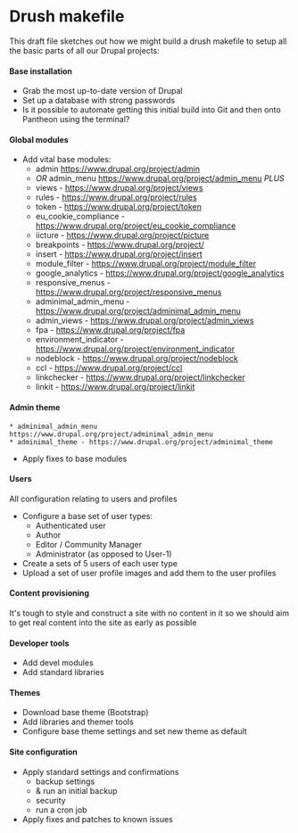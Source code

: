 Drush makefile
==============

This draft file sketches out how we might build a drush makefile to setup all the basic parts of all our Drupal projects:

#### Base installation

* Grab the most up-to-date version of Drupal
* Set up a database with strong passwords
* Is it possible to automate getting this initial build into Git and then onto Pantheon using the terminal?

#### Global modules
* Add vital base modules:
    * admin https://www.drupal.org/project/admin
    * *OR* admin_menu https://www.drupal.org/project/admin_menu *PLUS* 
    * views - https://www.drupal.org/project/views
    * rules - https://www.drupal.org/project/rules
    * token - https://www.drupal.org/project/token
    * eu_cookie_compliance - https://www.drupal.org/project/eu_cookie_compliance
    * iicture - https://www.drupal.org/project/picture
    * breakpoints - https://www.drupal.org/project/
    * insert - https://www.drupal.org/project/insert
    * module_filter - https://www.drupal.org/project/module_filter
    * google_analytics - https://www.drupal.org/project/google_analytics
    * responsive_menus - https://www.drupal.org/project/responsive_menus
    * adminimal_admin_menu - https://www.drupal.org/project/adminimal_admin_menu
    * admin_views - https://www.drupal.org/project/admin_views
    * fpa - https://www.drupal.org/project/fpa
    * environment_indicator - https://www.drupal.org/project/environment_indicator
    * nodeblock - https://www.drupal.org/project/nodeblock
    * ccl - https://www.drupal.org/project/ccl
    * linkchecker - https://www.drupal.org/project/linkchecker
    * linkit - https://www.drupal.org/project/linkit

#### Admin theme
    * adminimal_admin_menu https://www.drupal.org/project/adminimal_admin_menu
    * adminimal_theme - https://www.drupal.org/project/adminimal_theme

* Apply fixes to base modules

#### Users
All configuration relating to users and profiles
* Configure a base set of user types:
    * Authenticated user
    * Author
    * Editor / Community Manager
    * Administrator (as opposed to User-1)
* Create a sets of 5 users of each user type
* Upload a set of user profile images and add them to the user profiles

#### Content provisioning
It's tough to style and construct a site with no content in it so we should aim to get real content into the site as early as possible

#### Developer tools
* Add devel modules
* Add standard libraries

#### Themes
* Download base theme (Bootstrap)
* Add libraries and themer tools
* Configure base theme settings and set new theme as default

#### Site configuration
* Apply standard settings and confirmations
  * backup settings
  * & run an initial backup
  * security
  * run a cron job
* Apply fixes and patches to known issues
